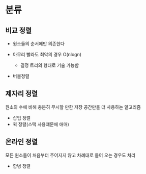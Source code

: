 # 분류

## 비교 정렬

- 원소들의 순서에만 의존한다

- 아무리 빨라도 최악의 경우 O(nlogn)
  - 결정 트리의 형태로 기술 가능함

- 버블정렬



## 제자리 정렬

원소의 수에 비해 충분히 무시할 만한 저장 공간만을 더 사용하는 알고리즘

- 삽입 정렬
- 퀵 정렬(스택 사용떄문에 애매)



## 온라인 정렬

모든 원소들이 처음부터 주어지지 않고 차례대로 들어 오는 경우도 처리

- 합병 정렬